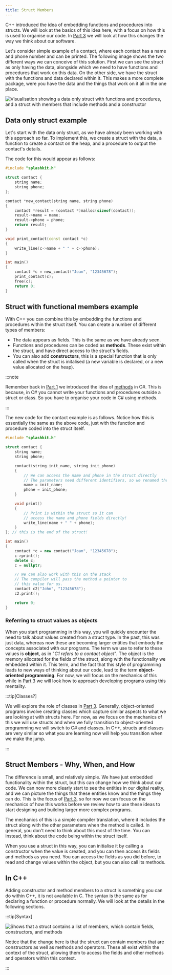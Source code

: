 ```yaml
---
title: Struct Members
---
```


C++ introduced the idea of embedding functions and procedures into structs. We will look at the basics of this idea here, with a focus on how this is used to organise our code. In [Part 3](../../../../part-3-programs-as-concepts/00-part-3-programs-as-concepts) we will look at how this changes the way we think about our software.

Let's consider simple example of a contact, where each contact has a name and phone number and can be printed. The following image shows the two different ways we can conceive of this solution. First we can see the struct as only having the data, alongside which we need to have functions and procedures that work on this data. On the other side, we have the struct with the functions and data declared within it. This makes a more complete package, were you have the data and the things that work on it all in the one place.

![Visualisation showing a data only struct with functions and procedures, and a struct with members that include methods and a constructor](./images/members.png)

## Data only struct example

Let's start with the data only struct, as we have already been working with this approach so far. To implement this, we create a struct with the data, a function to create a contact on the heap, and a procedure to output the contact's details.

The code for this would appear as follows:

```cpp
#include "splashkit.h"

struct contact {
    string name;
    string phone;
};

contact *new_contact(string name, string phone)
{
    contact *result = (contact *)malloc(sizeof(contact));
    result->name = name;
    result->phone = phone;
    return result;
}

void print_contact(const contact *c)
{
    write_line(c->name + " " + c->phone);
}

int main()
{
    contact *c = new_contact("Joan", "12345678");
    print_contact(c);
    free(c);
    return 0;
}

```

## Struct with functional members example

With C++ you can combine this by embedding the functions and procedures within the struct itself. You can create a number of different types of members:

- The data appears as fields. This is the same as we have already seen.
- Functions and procedures can be coded as **methods**. These exist within the struct, and have direct access to the struct's fields.
- You can also add **constructors**, this is a special function that is only called when the struct is initalised (a new variable is declared, or a new value allocated on the heap).

:::note

Remember back in [Part 1](../../../../part-1-instructions/00-part-1-programs-as-instructions) we introduced the idea of [methods](../../../../part-1-instructions/1-sequence-and-data/1-concepts/02-method) in C#. This is because, in C# you cannot write your functions and procedures outside a struct or class. So you have to organise your code in C# using methods.

:::

The new code for the contact example is as follows. Notice how this is essentially the same as the above code, just with the function and procedure coded into the struct itself.

```cpp
#include "splashkit.h"

struct contact {
    string name;
    string phone;

    contact(string init_name, string init_phone)
    {
        // We can access the name and phone in the struct directly
        // The parameters need different identifiers, so we renamed them
        name = init_name;
        phone = init_phone;
    }

    void print()
    {
        // Print is within the struct so it can
        // access the name and phone fields directly!
        write_line(name + " " + phone);
    }
}; // this is the end of the struct!

int main()
{
    contact *c = new contact("Joan", "12345678");
    c->print();
    delete c;
    c = nullptr;

    // We can also work with this on the stack
    // The compiler will pass the method a pointer to
    // this value for us.
    contact c2("John", "12345678");
    c2.print();

    return 0;
}
```

### Referring to struct values as objects

When you start programming in this way, you will quickly encounter the need to talk about values created from a struct type. In the past, this was just data, whereas now these are becoming larger entities that embody the concepts associated with our programs. The term we use to refer to these values is **object**, as in "*C1 refers to a contact object*". The object is the memory allocated for the fields of the struct, along with the functionality we embedded within it. This term, and the fact that this style of programming leads to new ways of thinking about our code, lead to the term **object-oriented programming**. For now, we will focus on the mechanics of this while in [Part 3](../../../../part-3-programs-as-concepts/00-part-3-programs-as-concepts) we will look how to approach developing programs using this mentality.

:::tip[Classes?]

We will explore the role of classes in [Part 3](../../../../part-3-programs-as-concepts/00-part-3-programs-as-concepts). Generally, object-oriented programs involve creating classes which capture similar aspects to what we are looking at with structs here. For now, as we focus on the mechanics of this we will use structs and when we fully transition to object-oriented programming we will switch to C# and classes. In C++, structs and classes are very similar so what you are learning now will help you transition when we make the jump.

:::

## Struct Members - Why, When, and How

The difference is small, and relatively simple. We have just embedded functionality within the struct, but this can change how we think about our code. We can now more clearly start to see the entities in our digital reality, and we can picture the things that these entities know and the things they can do. This is the focus of [Part 3](../../../../part-3-programs-as-concepts/00-part-3-programs-as-concepts), so for now we can focus on the mechanics of how this works before we review how to use these ideas to start designing and building larger more complex programs.

The mechanics of this is a simple compiler translation, where it includes the struct along with the other parameters when the method is called. In general, you don't need to think about this most of the time. You can instead, think about the code being within the struct itself.

When you use a struct in this way, you can initialise it by calling a constructor when the value is created, and you can then access its fields and methods as you need. You can access the fields as you did before, to read and change values within the object, but you can also call its methods.

## In C++

Adding constructor and method members to a struct is something you can do within C++, it is not available in C. The syntax is the same as for declaring a function or procedure normally. We will look at the details in the following sections.

:::tip[Syntax]

![Shows that a struct contains a list of members, which contain fields, constructors, and methods](./images/struct-members.png)

Notice that the change here is that the struct can contain members that are constructors as well as methods and operators. These all exist within the context of the struct, allowing them to access the fields and other methods and operators within this context.

:::

